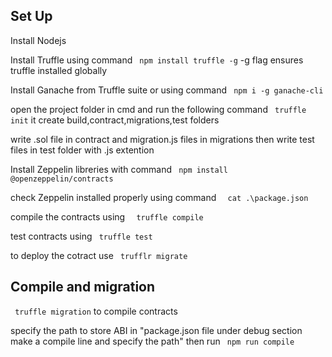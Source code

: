 
## Set Up
Install Nodejs 

Install Truffle using command ``` npm install truffle -g``` -g flag ensures truffle installed globally

Install Ganache from Truffle suite or using command ``` npm i -g ganache-cli```

open the project folder in cmd and run the following command ``` truffle init``` it create build,contract,migrations,test folders 

write .sol file in contract and migration.js files in migrations then write test files in test folder with .js extention

Install Zeppelin libreries with command ``` npm install @openzeppelin/contracts``` 

check Zeppelin installed properly using command ```  cat .\package.json``` 

compile the contracts using ```  truffle compile```

test contracts using ``` truffle test```

to deploy the cotract use ``` trufflr migrate```

## Compile and migration 

``` truffle migration``` to compile contracts 

specify the path to store ABI in "package.json file under debug section make a compile line and specify the path" then run ``` npm run compile```
